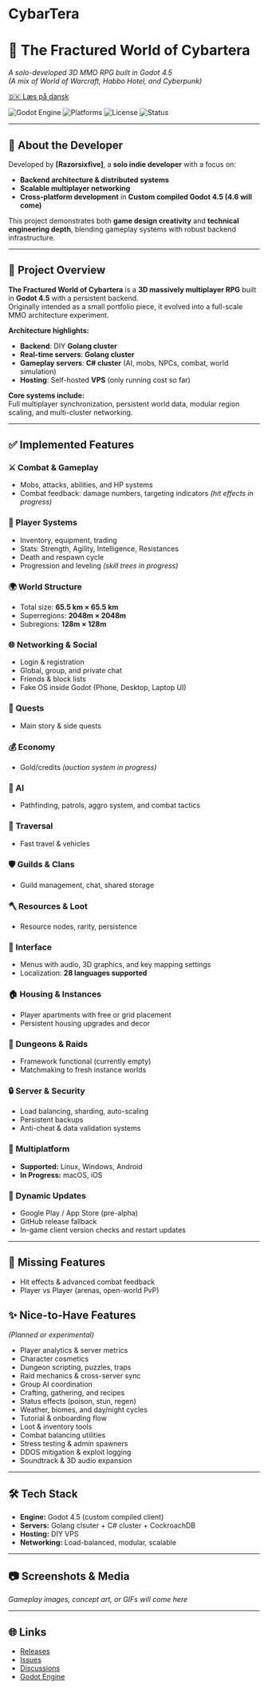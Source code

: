 # CybarTera
# 🌌 The Fractured World of Cybartera
*A solo-developed 3D MMO RPG built in Godot 4.5*  
*(A mix of World of Warcraft, Habbo Hotel, and Cyberpunk)*

[🇩🇰 Læs på dansk](./README.da.md)

![Godot Engine](https://img.shields.io/badge/Godot-4.5-blue?logo=godot-engine&style=flat-square)
![Platforms](https://img.shields.io/badge/platforms-Linux%20%7C%20Windows%20%7C%20Android-blue?style=flat-square)
![License](https://img.shields.io/github/Razorsixfive/CybarTera/blob/main/LICENSE?style=flat-square)
![Status](https://img.shields.io/badge/status-Pre--Alpha-orange?style=flat-square)

---

## 👤 About the Developer
Developed by **[Razorsixfive]**, a **solo indie developer** with a focus on:  
- **Backend architecture & distributed systems**  
- **Scalable multiplayer networking**  
- **Cross-platform development** in **Custom compiled Godot 4.5 (4.6 will come)**  

This project demonstrates both **game design creativity** and **technical engineering depth**, blending gameplay systems with robust backend infrastructure.

---

## 🚀 Project Overview
**The Fractured World of Cybartera** is a **3D massively multiplayer RPG** built in **Godot 4.5** with a persistent backend.  
Originally intended as a small portfolio piece, it evolved into a full-scale MMO architecture experiment.

**Architecture highlights:**
- **Backend**: DIY **Golang cluster**
- **Real-time servers**: **Golang cluster**
- **Gameplay servers**: **C# cluster** (AI, mobs, NPCs, combat, world simulation)
- **Hosting**: Self-hosted **VPS** (only running cost so far)

**Core systems include:**  
Full multiplayer synchronization, persistent world data, modular region scaling, and multi-cluster networking.

---

## ✅ Implemented Features

### ⚔️ Combat & Gameplay
- Mobs, attacks, abilities, and HP systems  
- Combat feedback: damage numbers, targeting indicators *(hit effects in progress)*  

### 🧙 Player Systems
- Inventory, equipment, trading  
- Stats: Strength, Agility, Intelligence, Resistances  
- Death and respawn cycle  
- Progression and leveling *(skill trees in progress)*  

### 🌍 World Structure
- Total size: **65.5 km × 65.5 km**  
- Superregions: **2048m × 2048m**  
- Subregions: **128m × 128m**  

### 🌐 Networking & Social
- Login & registration  
- Global, group, and private chat  
- Friends & block lists  
- Fake OS inside Godot (Phone, Desktop, Laptop UI)  

### 🧭 Quests
- Main story & side quests  

### 💰 Economy
- Gold/credits *(auction system in progress)*  

### 🧠 AI
- Pathfinding, patrols, aggro system, and combat tactics  

### 🚀 Traversal
- Fast travel & vehicles  

### 🛡️ Guilds & Clans
- Guild management, chat, shared storage  

### 🪓 Resources & Loot
- Resource nodes, rarity, persistence  

### 🎨 Interface
- Menus with audio, 3D graphics, and key mapping settings  
- Localization: **28 languages supported**  

### 🏠 Housing & Instances
- Player apartments with free or grid placement  
- Persistent housing upgrades and decor  

### 🏰 Dungeons & Raids
- Framework functional (currently empty)  
- Matchmaking to fresh instance worlds  

### 🔒 Server & Security
- Load balancing, sharding, auto-scaling  
- Persistent backups  
- Anti-cheat & data validation systems  

### 📱 Multiplatform
- **Supported:** Linux, Windows, Android  
- **In Progress:** macOS, iOS  

### 🔄 Dynamic Updates
- Google Play / App Store (pre-alpha)  
- GitHub release fallback  
- In-game client version checks and restart updates  

---

## 🚧 Missing Features
- Hit effects & advanced combat feedback  
- Player vs Player (arenas, open-world PvP)  

## ✨ Nice-to-Have Features
*(Planned or experimental)*
- Player analytics & server metrics  
- Character cosmetics  
- Dungeon scripting, puzzles, traps  
- Raid mechanics & cross-server sync  
- Group AI coordination  
- Crafting, gathering, and recipes  
- Status effects (poison, stun, regen)  
- Weather, biomes, and day/night cycles  
- Tutorial & onboarding flow  
- Loot & inventory tools  
- Combat balancing utilities  
- Stress testing & admin spawners  
- DDOS mitigation & exploit logging  
- Soundtrack & 3D audio expansion  

---

## 🛠️ Tech Stack
- **Engine:** Godot 4.5 (custom compiled client)  
- **Servers:** Golang clsuter + C# cluster + CockroachDB  
- **Hosting:** DIY VPS  
- **Networking:** Load-balanced, modular, scalable  

---

## 📷 Screenshots & Media
_Gameplay images, concept art, or GIFs will come here_

---

## 🌐 Links
- [Releases](https://github.com/USERNAME/REPO/releases)
- [Issues](https://github.com/USERNAME/REPO/issues)
- [Discussions](https://github.com/USERNAME/REPO/discussions)
- [Godot Engine](https://godotengine.org)
